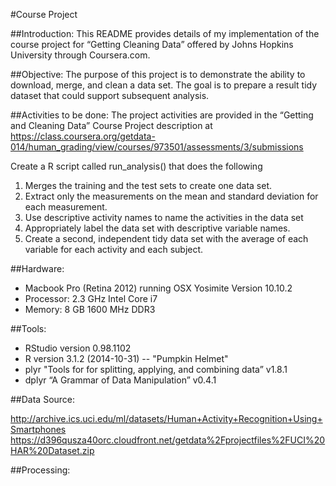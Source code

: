 #Course Project

##Introduction:
This README provides details of my implementation of the course project for “Getting Cleaning Data” offered by Johns Hopkins University through Coursera.com.

##Objective:
The purpose of this project is to demonstrate the ability to download, merge, and clean a data set. The goal is to prepare a result tidy dataset that could support subsequent analysis.

##Activities to be done:
The project activities are provided in the “Getting and Cleaning Data” Course Project description at https://class.coursera.org/getdata-014/human_grading/view/courses/973501/assessments/3/submissions

Create a R script called run_analysis() that does the following

1. Merges the training and the test sets to create one data set.
2. Extract only the measurements on the mean and standard deviation for each measurement.
3. Use descriptive activity names to name the activities in the data set
4. Appropriately label the data set with descriptive variable names.
5. Create a second, independent tidy data set with the average of each variable for each activity and each subject.


##Hardware: 
* Macbook Pro (Retina 2012) running OSX Yosimite Version 10.10.2
* Processor: 2.3 GHz Intel Core i7
* Memory: 8 GB 1600 MHz DDR3

##Tools:
* RStudio version 0.98.1102
* R version 3.1.2 (2014-10-31) -- "Pumpkin Helmet"
* plyr     "Tools for for splitting, applying, and combining data”     v1.8.1
* dplyr   “A Grammar of Data Manipulation”     v0.4.1

##Data Source:

http://archive.ics.uci.edu/ml/datasets/Human+Activity+Recognition+Using+Smartphones 
https://d396qusza40orc.cloudfront.net/getdata%2Fprojectfiles%2FUCI%20HAR%20Dataset.zip 

##Processing:
